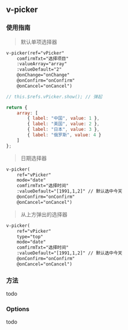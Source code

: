 ## v-picker

### 使用指南

> 默认单项选择器

```html
v-picker(ref="vPicker"
    comfirmTxt="选择项目"
    :valueArray="array"
    :valueDefault="2"
    @onChange="onChange"
    @onConfirm="onConfirm"
    @onCancel="onCancel")
```

```javascript
// this.$refs.vPicker.show(); // 弹起

return {
    array: [
        { label: "中国", value: 1 },
        { label: "美国", value: 2 },
        { label: "日本", value: 3 },
        { label: "俄罗斯", value: 4 }
    ]
};
```

> 日期选择器

```html
v-picker(
    ref="vPicker"
    mode="date"
    comfirmTxt="选择时间"
    :valueDefault="[1991,1,2]" // 默认选中今天
    @onConfirm="onConfirm"
    @onCancel="onCancel")
```

> 从上方弹出的选择器

```html
v-picker(
    ref="vPicker"
    type="top"
    mode="date"
    comfirmTxt="选择时间"
    :valueDefault="[1991,1,2]" // 默认选中今天
    @onConfirm="onConfirm"
    @onCancel="onCancel")
```

### 方法

todo

### Options

todo
